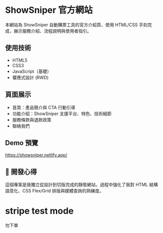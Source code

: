 # ShowSniper 官方網站

本網站為 ShowSniper 自動購票工具的官方介紹頁，使用 HTML/CSS 手刻完成，展示服務介紹、流程說明與使用者指引。

## 使用技術
- HTML5
- CSS3
- JavaScript（基礎）
- 響應式設計 (RWD)

## 頁面展示
- 首頁：產品簡介與 CTA 行動引導
- 功能介紹：ShowSniper 支援平台、特色、技術細節
- 服務條款與退款政策
- 聯絡我們

## Demo 預覽
https://showsniper.netlify.app/

## 🧠 開發心得
這個專案是我獨立從設計到切版完成的靜態網站，過程中強化了我對 HTML 結構語意化、CSS Flex/Grid 排版與媒體查詢的熟練度。

# stripe test mode
勿下單
